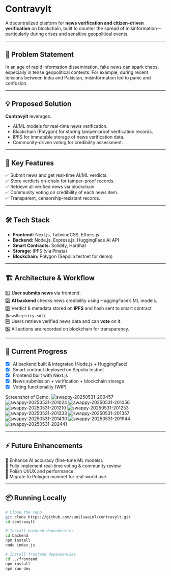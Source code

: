 # Contravylt

A decentralized platform for **news verification and citizen-driven verification** on blockchain, built to counter the spread of misinformation—particularly during crises and sensitive geopolitical events.

---

## 🚀 Problem Statement
In an age of rapid information dissemination, fake news can spark chaos, especially in tense geopolitical contexts. For example, during recent tensions between India and Pakistan, misinformation led to panic and confusion.

---

## 💡 Proposed Solution
**Contravylt** leverages:
- AI/ML models for real-time news verification.
- Blockchain (Polygon) for storing tamper-proof verification records.
- IPFS for immutable storage of news verification data.
- Community-driven voting for credibility assessment.

---

## 🎯 Key Features
✅ Submit news and get real-time AI/ML verdicts.  
✅ Store verdicts on-chain for tamper-proof records.  
✅ Retrieve all verified news via blockchain.  
✅ Community voting on credibility of each news item.  
✅ Transparent, censorship-resistant records.

---

## 🛠️ Tech Stack
- **Frontend:** Next.js, TailwindCSS, Ethers.js  
- **Backend:** Node.js, Express.js, HuggingFace AI API  
- **Smart Contracts:** Solidity, Hardhat  
- **Storage:** IPFS (via Pinata)  
- **Blockchain:** Polygon (Sepolia testnet for demo)

---

## 🏗️ Architecture & Workflow
1️⃣ **User submits news** via frontend.  
2️⃣ **AI backend** checks news credibility using HuggingFace’s ML models.  
3️⃣ Verdict & metadata stored on **IPFS** and hash sent to smart contract (`NewsRegistry.sol`).  
4️⃣ Users retrieve verified news data and can **vote** on it.  
5️⃣ All actions are recorded on blockchain for transparency.

---

## 🏁 Current Progress
- [x] AI backend built & integrated (Node.js + HuggingFace)  
- [x] Smart contract deployed on Sepolia testnet  
- [x] Frontend built with Next.js
- [x] News submission + verification + blockchain storage  
- [x] Voting functionality (WIP)  

Screenshot of Demo:
![swappy-20250531-200457](https://github.com/user-attachments/assets/cb1b5529-189c-43eb-ae58-00c218705ce9)
![swappy-20250531-201024](https://github.com/user-attachments/assets/ac507c4b-50f8-4925-a666-5f50560f4a65)
![swappy-20250531-201056](https://github.com/user-attachments/assets/2a6505a9-602a-43ba-804a-42a60c7e711f)
![swappy-20250531-201210](https://github.com/user-attachments/assets/d504bd08-9a1c-4974-9e21-a084e4025189)
![swappy-20250531-201253](https://github.com/user-attachments/assets/78db7c73-3e48-4cd1-98f2-8ab8597e1193)
![swappy-20250531-201333](https://github.com/user-attachments/assets/83b7ea1c-185c-4564-9f3c-144ee70f6bec)
![swappy-20250531-201357](https://github.com/user-attachments/assets/1a2e1793-d9ba-478a-bb60-4455ee8a441d)
![swappy-20250531-201430](https://github.com/user-attachments/assets/6572eb70-66e6-44e8-8c95-20bb6e3bf62f)
![swappy-20250531-201944](https://github.com/user-attachments/assets/7215891e-253e-4ac6-824b-fcb1261d3309)
![swappy-20250531-202441](https://github.com/user-attachments/assets/f2bcae49-978b-4ca9-a18e-cec61dc74545)

---

## ⚡ Future Enhancements
🔹 Enhance AI accuracy (fine-tune ML models).  
🔹 Fully implement real-time voting & community review.  
🔹 Polish UI/UX and performance.  
🔹 Migrate to Polygon mainnet for real-world use.

---

## 📦 Running Locally
```bash
# Clone the repo
git clone https://github.com/sunilswain7/contravylt.git
cd contravylt

# Install backend dependencies
cd backend
npm install
node index.js

# Install frontend dependencies
cd ../frontend
npm install
npm run dev
